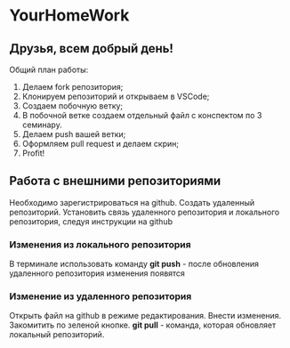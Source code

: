 # YourHomeWork

## Друзья, всем добрый день! 
Общий план работы:
1. Делаем fork репозитория;
2. Клонируем репозиторий и открываем в VSCode;
3. Создаем побочную ветку;
4. В побочной ветке создаем отдельный файл с конспектом по 3 семинару.
5. Делаем push вашей ветки;
6. Оформляем pull request и делаем скрин;
7. Profit!


## Работа с внешними репозиториями
Необходимо зарегистрироваться на github.
Создать удаленный репозиторий.
Установить связь удаленного репозитория и локального репозитория, следуя инструкции на github
### Изменения из локального репозитория
В терминале использовать команду
__git push__ - после обновления удаленного репозитория изменения появятся 
### Изменение из удаленного репозитория
Открыть файл на github в режиме редактирования. Внести изменения. Закомитить по зеленой кнопке.
__git pull__ - команда, которая обновляет локальный репозиторий.